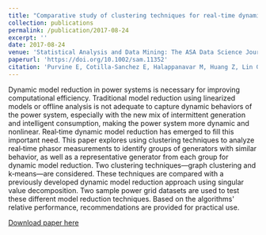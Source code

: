 ```yaml
---
title: "Comparative study of clustering techniques for real‐time dynamic model reduction"
collection: publications
permalink: /publication/2017-08-24
excerpt: ''
date: 2017-08-24
venue: 'Statistical Analysis and Data Mining: The ASA Data Science Journal'
paperurl: 'https://doi.org/10.1002/sam.11352'
citation: 'Purvine E, Cotilla-Sanchez E, Halappanavar M, Huang Z, Lin G, Lu S, Wang S. &quot;Comparative study of clustering techniques for real‐time dynamic model reduction.&quot; <i>Statistical Analysis and Data Mining: The ASA Data Science Journal</i>. 10(1):263-276 (2017)'
---
```


Dynamic model reduction in power systems is necessary for improving computational efficiency. Traditional model reduction using linearized models or offline analysis is not adequate to capture dynamic behaviors of the power system, especially with the new mix of intermittent generation and intelligent consumption, making the power system more dynamic and nonlinear. Real‐time dynamic model reduction has emerged to fill this important need. This paper explores using clustering techniques to analyze real‐time phasor measurements to identify groups of generators with similar behavior, as well as a representative generator from each group for dynamic model reduction. Two clustering techniques—graph clustering and k‐means—are considered. These techniques are compared with a previously developed dynamic model reduction approach using singular value decomposition. Two sample power grid datasets are used to test these different model reduction techniques. Based on the algorithms' relative performance, recommendations are provided for practical use.

[Download paper here](https://doi.org/10.1002/sam.11352)
